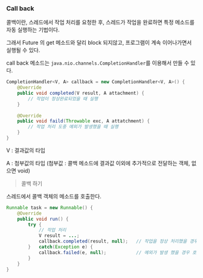 ### Call back

콜백이란, 스레드에서 작업 처리를 요청한 후, 스레드가 작업을 완료하면 특정 메소드를 자동 실행하는 기법이다.

그래서 Future 의 get 메소드와 달리 block 되지않고, 프로그램이 계속 이어나가면서 실행될 수 있다.

call back 메소드는 `java.nio.channels.CompletionHandler`를 이용해서 만들 수 있다.

```java
CompletionHandler<V, A> callback = new CompletionHandler<V, A>() {
    @Override
    public void completed(V result, A attachment) {
        // 작업이 정상완료되었을 때 실행
    }
    
    @Override
    public void faild(Throwable exc, A attatchment) {
        // 작업 처리 도중 예외가 발생했을 때 실행
    }
}
```

V : 결과값의 타입

A : 첨부값의 타입 (첨부값 : 콜백 메소드에 결과값 이외에 추가적으로 전달하는 객체, 없으면 void)

> 콜백 하기

스레드에서 콜백 객체의 메소드를 호출한다.

```java
Runnable task = new Runnable() {
    @Override
    public void run() {
        try {
            // 작업 처리
            V result = ...;
            callback.completed(result, null);   // 작업을 정상 처리했을 경우 호출
        }   catch(Exception e) {
            callback.failed(e, null);           // 예외가 발생 했을 경우 호출
        }   
    }
}
```